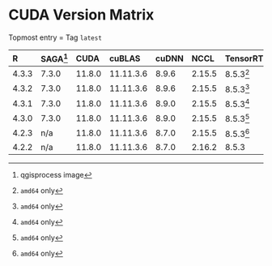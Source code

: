 # CUDA Version Matrix

Topmost entry = Tag `latest`

| R     | SAGA[^1] | CUDA   | cuBLAS    | cuDNN | NCCL   | TensorRT  | Linux distro |
|:------|:---------|:-------|:----------|:------|:-------|:----------|:-------------|
| 4.3.3 | 7.3.0    | 11.8.0 | 11.11.3.6 | 8.9.6 | 2.15.5 | 8.5.3[^2] | Ubuntu 22.04 |
| 4.3.2 | 7.3.0    | 11.8.0 | 11.11.3.6 | 8.9.6 | 2.15.5 | 8.5.3[^2] | Ubuntu 22.04 |
| 4.3.1 | 7.3.0    | 11.8.0 | 11.11.3.6 | 8.9.0 | 2.15.5 | 8.5.3[^2] | Ubuntu 22.04 |
| 4.3.0 | 7.3.0    | 11.8.0 | 11.11.3.6 | 8.9.0 | 2.15.5 | 8.5.3[^2] | Ubuntu 22.04 |
| 4.2.3 | n/a      | 11.8.0 | 11.11.3.6 | 8.7.0 | 2.15.5 | 8.5.3[^2] | Ubuntu 22.04 |
| 4.2.2 | n/a      | 11.8.0 | 11.11.3.6 | 8.7.0 | 2.16.2 | 8.5.3     | Ubuntu 20.04 |

[^1]: qgisprocess image  
[^2]: `amd64` only

